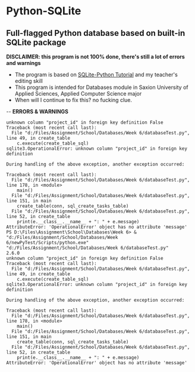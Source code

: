 
# Python-SQLite
## Full-flagged Python database based on built-in SQLite package


**DISCLAIMER: this program is not 100% done, there's still a lot of errors and warnings**
+ The program is based on [SQLite-Python Tutorial](https://www.sqlitetutorial.net/sqlite-python/) and my teacher's editing skill
+ This program is intended for Databases module in Saxion University of Applied Sciences, Applied Computer Science major
+ When will I continue to fix this? no fucking clue.

--
**ERRORS & WARNINGS**
``` shell
unknown column "project_id" in foreign key definition False
Traceback (most recent call last):
  File "d:/Files/Assignment/School/Databases/Week 6/databaseTest.py", line 49, in create_table
    c.execute(create_table_sql)
sqlite3.OperationalError: unknown column "project_id" in foreign key definition

During handling of the above exception, another exception occurred:

Traceback (most recent call last):
  File "d:/Files/Assignment/School/Databases/Week 6/databaseTest.py", line 178, in <module>
    main()
  File "d:/Files/Assignment/School/Databases/Week 6/databaseTest.py", line 151, in main
    create_table(conn, sql_create_tasks_table)
  File "d:/Files/Assignment/School/Databases/Week 6/databaseTest.py", line 52, in create_table
    print(e.__class__.__name__ + ": " + e.message)
AttributeError: 'OperationalError' object has no attribute 'message'
PS D:\Files\Assignment\School\Databases\Week 6> & "d:/Files/Assignment/School/Databases/Week 6/newPyTest/Scripts/python.exe" "d:/Files/Assignment/School/Databases/Week 6/databaseTest.py"
2.6.0
unknown column "project_id" in foreign key definition False
Traceback (most recent call last):
  File "d:/Files/Assignment/School/Databases/Week 6/databaseTest.py", line 49, in create_table
    c.execute(create_table_sql)
sqlite3.OperationalError: unknown column "project_id" in foreign key definition

During handling of the above exception, another exception occurred:

Traceback (most recent call last):
  File "d:/Files/Assignment/School/Databases/Week 6/databaseTest.py", line 178, in <module>
    main()
  File "d:/Files/Assignment/School/Databases/Week 6/databaseTest.py", line 151, in main
    create_table(conn, sql_create_tasks_table)
  File "d:/Files/Assignment/School/Databases/Week 6/databaseTest.py", line 52, in create_table
    print(e.__class__.__name__ + ": " + e.message)
AttributeError: 'OperationalError' object has no attribute 'message'
```
